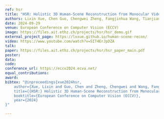 ```yaml
---
ref: hsr 
title: "HSR: Holistic 3D Human-Scene Reconstruction from Monocular Videos"
authors: Lixin Xue, Chen Guo, Chengwei Zheng, Fangjinhua Wang, Tianjian Jiang, Hsuan-I Ho, Manuel Kaufmann, Jie Song, Otmar Hilliges
date: 2024-09-29
venue: European Conference on Computer Vision (ECCV)
image: https://files.ait.ethz.ch/projects/hsr/hsr_demo.gif
external_project_page: https://lxxue.github.io/human-scene-recon/
video: https://www.youtube.com/watch?v=SIT4ErJpDZA 
talk: 
paper: https://files.ait.ethz.ch/projects/hsr/hsr_paper_main.pdf
poster: 
data: 
code: 
conference_url: https://eccv2024.ecva.net/
equal_contributions: 
award: 
bibtex: "@inproceedings{xue2024hsr,
    author={Xue, Lixin and Guo, Chen and Zheng, Chengwei and Wang, Fangjinhua and Jiang, Tianjian and Ho, Hsuan-I and Kaufmann, Manuel and Song, Jie and Hilliges Otmar},
    title={{HSR:} Holistic 3D Human-Scene Reconstruction from Monocular Videos},
    booktitle={European Conference on Computer Vision (ECCV)},
    year={2024}
}"

---
```

